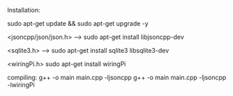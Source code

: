 Installation:

sudo apt-get update && sudo apt-get upgrade -y

<jsoncpp/json/json.h>
-->
sudo apt-get install libjsoncpp-dev

<sqlite3.h>
-->
sudo apt-get install sqlite3 libsqlite3-dev

<wiringPi.h>
sudo apt-get install wiringPi

compiling:
g++ -o main main.cpp -ljsoncpp
g++ -o main main.cpp -ljsoncpp -lwiringPi